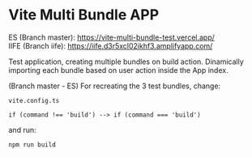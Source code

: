 # Vite Multi Bundle APP

ES (Branch master): https://vite-multi-bundle-test.vercel.app/ <br>
IIFE (Branch iife): https://iife.d3r5xcl02ikhf3.amplifyapp.com/

Test application, creating multiple bundles on build action. Dinamically importing each bundle based on user action inside the App index.

(Branch master - ES) For recreating the 3 test bundles, change:

```
vite.config.ts

if (command !== 'build') --> if (command === 'build')
```

and run:
```
npm run build
```
